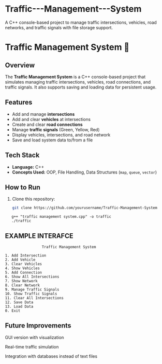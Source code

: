 # Traffic---Management---System
A C++ console-based project to manage traffic intersections, vehicles, road networks, and traffic signals with file storage support.
# Traffic Management System 🚦

## Overview
The **Traffic Management System** is a C++ console-based project that simulates managing traffic intersections, vehicles, road connections, and traffic signals. It also supports saving and loading data for persistent usage.

## Features
- Add and manage **intersections**
- Add and clear **vehicles** at intersections
- Create and clear **road connections**
- Manage **traffic signals** (Green, Yellow, Red)
- Display vehicles, intersections, and road network
- Save and load system data to/from a file

## Tech Stack
- **Language:** C++  
- **Concepts Used:** OOP, File Handling, Data Structures (`map`, `queue`, `vector`)  

## How to Run
1. Clone this repository:
   ```bash
   git clone https://github.com/yourusername/Traffic-Management-System.git
```
   g++ "traffic management system.cpp" -o traffic
   ./traffic
```
## EXAMPLE INTERAFCE

```
                 Traffic Management System               

1. Add Intersection
2. Add Vehicle
3. Clear Vehicles
4. Show Vehicles
5. Add Connection
6. Show All Intersections
7. Show Network
8. Clear Network
9. Manage Traffic Signals
10. Show Traffic Signals
11. Clear All Intersections
12. Save Data
13. Load Data
0. Exit

```

## Future Improvements

GUI version with visualization

Real-time traffic simulation

Integration with databases instead of text files


